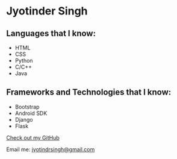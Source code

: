 # Jyotinder Singh

## Languages that I know:

- HTML
- CSS
- Python
- C/C++
- Java


## Frameworks and Technologies that I know:

- Bootstrap
- Android SDK
- Django
- Flask


[Check out my GitHub](https://github.com/jyotindersingh)

Email me: jyotindrsingh@gmail.com